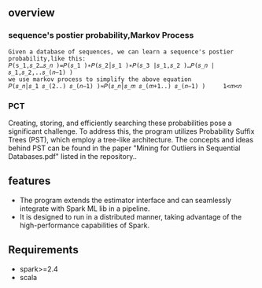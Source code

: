 ## overview
### sequence's postier probability,Markov Process
    Given a database of sequences, we can learn a sequence's postier probability,like this:
    𝑃(s_1,𝑠_2…𝑠_𝑛 )=𝑃(𝑠_1 )∗𝑃(𝑠_2│𝑠_1 )∗𝑃(𝑠_3 |𝑠_1,𝑠_2 )…𝑃(𝑠_𝑛 |𝑠_1,𝑠_2,..𝑠_(𝑛−1) )
    we use markov process to simplify the above equation
    𝑃(𝑠_𝑛│𝑠_1 𝑠_(2..) 𝑠_(𝑛−1) )≈𝑃(𝑠_𝑛│𝑠_𝑚 𝑠_(𝑚+1..) 𝑠_(𝑛−1) )     1<𝑚<𝑛 
### PCT
   Creating, storing, and efficiently searching these probabilities pose a significant challenge. To address this, the program utilizes Probability Suffix Trees (PST), which employ a tree-like architecture. The concepts and ideas behind PST can be found in the paper "Mining for Outliers in Sequential Databases.pdf" listed in the repository..

## features
   + The program extends the estimator interface and can seamlessly integrate with Spark ML lib in a pipeline.
   + It is designed to run in a distributed manner, taking advantage of the high-performance capabilities of Spark.

## Requirements
   * spark>=2.4
   * scala



